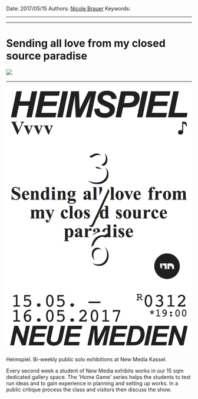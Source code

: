 Date: 2017/05/15
Authors: [Nicole Brauer](https://www.google.com/#safe=off&q=nicole+brauer)
Keywords:

---
---

# Sending all love from my closed source paradise

![](sending-all-love-from-my-closed-source-paradise.jpg)

---

![](heimspiel_9_nicole.png)

Heimspiel. Bi-weekly public solo exhibitions at New Media Kassel.

Every second week a student of New Media exhibits works in our 15 sqm
dedicated gallery space. The 'Home Game' series helps the students to
test run ideas and to gain experience in planning and setting up works.
In a public critique process the class and visitors then discuss the show.
